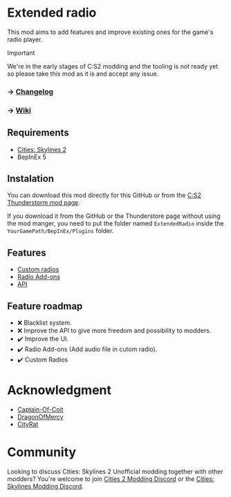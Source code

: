 # Extended radio
This mod aims to add features and improve existing ones for the game's radio player.

> [!IMPORTANT]  
> We're in the early stages of C:S2 modding and the tooling is not ready yet so please take this mod as it is and accept any issue.

### -> [Changelog](https://github.com/AlphaGaming7780/ExtendedRadio/blob/master/CHANGELOG.md)
### -> [Wiki](https://github.com/AlphaGaming7780/ExtendedRadio/wiki)

## Requirements

- [Cities: Skylines 2](https://store.steampowered.com/app/949230/Cities_Skylines_II/)
- BepInEx 5

## Instalation 

You can download this mod directly for this GitHub or from the [C:S2 Thunderstorm mod page](https://thunderstore.io/c/cities-skylines-ii/p/TritonSupreme/ExtendedRadio/).

If you download it from the GitHub or the Thunderstore page without using the mod manger, you need to put the folder named `ExtendedRadio` inside the `YourGamePath/BepInEx/Plugins` folder.

## Features

- [Custom radios](https://github.com/AlphaGaming7780/ExtendedRadio/wiki/Custom-Radio)
- [Radio Add-ons](https://github.com/AlphaGaming7780/ExtendedRadio/wiki/RadioAddons)
- [API](https://github.com/AlphaGaming7780/ExtendedRadio/wiki/API)

## Feature roadmap
- ❌ Blacklist system.
- ❌ Improve the API to give more freedom and possibility to modders.
- ✔️ Improve the UI.
- ✔️ Radio Add-ons (Add audio file in cutom radio).
- ✔️ Custom Radios

# Acknowledgment
- [Captain-Of-Coit](https://github.com/Captain-Of-Coit)
- [DragonOfMercy](https://github.com/dragonofmercy)
- [CityRat](https://thunderstore.io/c/cities-skylines-ii/p/CityRat/)

# Community
Looking to discuss Cities: Skylines 2 Unofficial modding together with other modders? You're welcome to join [Cities 2 Modding Discord](https://discord.gg/vd7HXnpPJf) or the [Cities: Skylines Modding Discord](https://discord.gg/27CVdGFA47).
